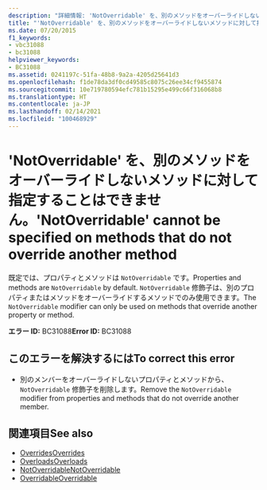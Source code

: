 ```yaml
---
description: "詳細情報: 'NotOverridable' を、別のメソッドをオーバーライドしないメソッドに対して指定することはできません"
title: "'NotOverridable' を、別のメソッドをオーバーライドしないメソッドに対して指定することはできません。"
ms.date: 07/20/2015
f1_keywords:
- vbc31088
- bc31088
helpviewer_keywords:
- BC31088
ms.assetid: 0241197c-51fa-48b8-9a2a-4205d25641d3
ms.openlocfilehash: f1de78da3df0cd49585c8075c26ee34cf9455874
ms.sourcegitcommit: 10e719780594efc781b15295e499c66f316068b8
ms.translationtype: HT
ms.contentlocale: ja-JP
ms.lasthandoff: 02/14/2021
ms.locfileid: "100468929"
---
```

# <a name="notoverridable-cannot-be-specified-on-methods-that-do-not-override-another-method"></a><span data-ttu-id="60680-103">'NotOverridable' を、別のメソッドをオーバーライドしないメソッドに対して指定することはできません。</span><span class="sxs-lookup"><span data-stu-id="60680-103">'NotOverridable' cannot be specified on methods that do not override another method</span></span>

<span data-ttu-id="60680-104">既定では、プロパティとメソッドは `NotOverridable` です。</span><span class="sxs-lookup"><span data-stu-id="60680-104">Properties and methods are `NotOverridable` by default.</span></span> <span data-ttu-id="60680-105">`NotOverridable` 修飾子は、別のプロパティまたはメソッドをオーバーライドするメソッドでのみ使用できます。</span><span class="sxs-lookup"><span data-stu-id="60680-105">The `NotOverridable` modifier can only be used on methods that override another property or method.</span></span>  
  
 <span data-ttu-id="60680-106">**エラー ID:** BC31088</span><span class="sxs-lookup"><span data-stu-id="60680-106">**Error ID:** BC31088</span></span>  
  
## <a name="to-correct-this-error"></a><span data-ttu-id="60680-107">このエラーを解決するには</span><span class="sxs-lookup"><span data-stu-id="60680-107">To correct this error</span></span>  
  
- <span data-ttu-id="60680-108">別のメンバーをオーバーライドしないプロパティとメソッドから、 `NotOverridable` 修飾子を削除します。</span><span class="sxs-lookup"><span data-stu-id="60680-108">Remove the `NotOverridable` modifier from properties and methods that do not override another member.</span></span>  
  
## <a name="see-also"></a><span data-ttu-id="60680-109">関連項目</span><span class="sxs-lookup"><span data-stu-id="60680-109">See also</span></span>

- [<span data-ttu-id="60680-110">Overrides</span><span class="sxs-lookup"><span data-stu-id="60680-110">Overrides</span></span>](../language-reference/modifiers/overrides.md)
- [<span data-ttu-id="60680-111">Overloads</span><span class="sxs-lookup"><span data-stu-id="60680-111">Overloads</span></span>](../language-reference/modifiers/overloads.md)
- [<span data-ttu-id="60680-112">NotOverridable</span><span class="sxs-lookup"><span data-stu-id="60680-112">NotOverridable</span></span>](../language-reference/modifiers/notoverridable.md)
- [<span data-ttu-id="60680-113">Overridable</span><span class="sxs-lookup"><span data-stu-id="60680-113">Overridable</span></span>](../language-reference/modifiers/overridable.md)
